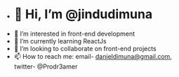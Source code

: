 - <h1>👋 Hi, I’m @jindudimuna</h1>
- 👀 I’m interested in front-end development
- 🌱 I’m currently learning ReactJs
- 💞️ I’m looking to collaborate on front-end projects
- 📫 How to reach me: email- danieldimuna@gmail.com,         
                              twitter- @Prodr3amer


<!---
jindudimuna/jindudimuna is a ✨ special ✨ repository because its `README.md` (this file) appears on your GitHub profile.
You can click the Preview link to take a look at your changes.
--->
